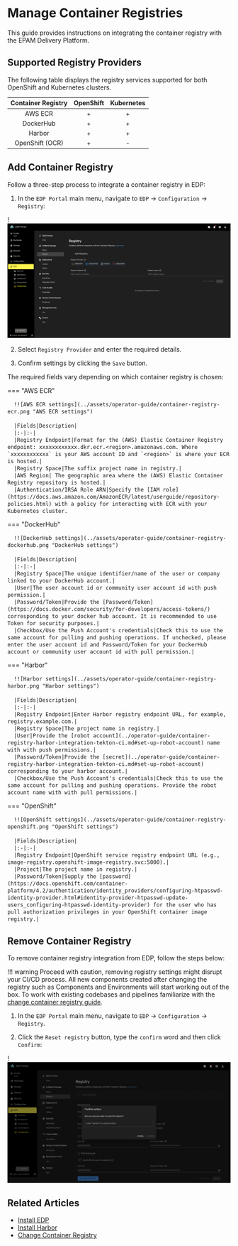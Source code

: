 # Manage Container Registries

This guide provides instructions on integrating the container registry with the EPAM Delivery Platform.

## Supported Registry Providers

The following table displays the registry services supported for both OpenShift and Kubernetes clusters.

|Container Registry|OpenShift|Kubernetes|
|:-:|:-:|:-:|
|AWS ECR|+|+|
|DockerHub|+|+|
|Harbor|+|+|
|OpenShift (OCR)|+|-|

## Add Container Registry

Follow a three-step process to integrate a container registry in EDP:

1. In the `EDP Portal` main menu, navigate to `EDP` -> `Configuration` -> `Registry`:

  !![Registry settings](../assets/operator-guide/container-registry-list.png "Registry settings")

2. Select `Registry Provider` and enter the required details.

3. Confirm settings by clicking the `Save` button.

The required fields vary depending on which container registry is chosen:

=== "AWS ECR"

      !![AWS ECR settings](../assets/operator-guide/container-registry-ecr.png "AWS ECR settings")

      |Fields|Description|
      |:-|:-|
      |Registry Endpoint|Format for the (AWS) Elastic Container Registry endpoint: xxxxxxxxxxxx.dkr.ecr.<region>.amazonaws.com. Where `xxxxxxxxxxxx` is your AWS account ID and `<region>` is where your ECR is hosted.|
      |Registry Space|The suffix project name in registry.|
      |AWS Region| The geographic area where the (AWS) Elastic Container Registry repository is hosted.|
      |Authentication/IRSA Role ARN|Specify the [IAM role](https://docs.aws.amazon.com/AmazonECR/latest/userguide/repository-policies.html) with a policy for interacting with ECR with your Kubernetes cluster.

=== "DockerHub"

      !![DockerHub settings](../assets/operator-guide/container-registry-dockerhub.png "DockerHub settings")

      |Fields|Description|
      |:-|:-|
      |Registry Space|The unique identifier/name of the user or company linked to your DockerHub account.|
      |User|The user account id or community user account id with push permission.|
      |Password/Token|Provide the [Password/Token](https://docs.docker.com/security/for-developers/access-tokens/) corresponding to your docker hub account. It is recommended to use Token for security purposes.|
      |Checkbox/Use the Push Account's credentials|Check this to use the same account for pulling and pushing operations. If unchecked, please enter the user account id and Password/Token for your DockerHub account or community user account id with pull permission.|

=== "Harbor"

      !![Harbor settings](../assets/operator-guide/container-registry-harbor.png "Harbor settings")

      |Fields|Description|
      |:-|:-|
      |Registry Endpoint|Enter Harbor registry endpoint URL, for example, registry.example.com.|
      |Registry Space|The project name in registry.|
      |User|Provide the [robot account](../operator-guide/container-registry-harbor-integration-tekton-ci.md#set-up-robot-account) name with with push permissions.|
      |Password/Token|Provide the [secret](../operator-guide/container-registry-harbor-integration-tekton-ci.md#set-up-robot-account) corresponding to your harbor account.|
      |Checkbox/Use the Push Account's credentials|Check this to use the same account for pulling and pushing operations. Provide the robot account name with with pull permissions.|

=== "OpenShift"

      !![OpenShift settings](../assets/operator-guide/container-registry-openshift.png "OpenShift settings")

      |Fields|Description|
      |:-|:-|
      |Registry Endpoint|OpenShift service registry endpoint URL (e.g., image-registry.openshift-image-registry.svc:5000).|
      |Project|The project name in registry.|
      |Password/Token|Supply the [password](https://docs.openshift.com/container-platform/4.2/authentication/identity_providers/configuring-htpasswd-identity-provider.html#identity-provider-htpasswd-update-users_configuring-htpasswd-identity-provider) for the user who has pull authorization privileges in your OpenShift container image registry.|

## Remove Container Registry

To remove container registry integration from EDP, follow the steps below:

!!! warning
    Proceed with caution, removing registry settings might disrupt your CI/CD process. All new components created after changing the registry such as Components and Environments will start working out of the box. To work with existing codebases and pipelines familiarize with the [change container registry guide](../operator-guide/container-registries.md).

  1. In the `EDP Portal` main menu, navigate to `EDP` -> `Configuration` -> `Registry`.

  2. Click the `Reset registry` button, type the `confirm` word and then click `Confirm`:

  !![Registry settings](../assets/operator-guide/container-registry-reset.png "Registry settings")

## Related Articles

* [Install EDP](../operator-guide/install-edp.md)
* [Install Harbor](../operator-guide/install-harbor.md)
* [Change Container Registry](../operator-guide/container-registries.md)
